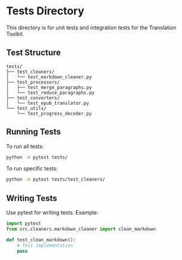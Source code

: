 # Tests Directory

This directory is for unit tests and integration tests for the Translation Toolkit.

## Test Structure

```
tests/
├── test_cleaners/
│   └── test_markdown_cleaner.py
├── test_processors/
│   ├── test_merge_paragraphs.py
│   └── test_reduce_paragraphs.py
├── test_converters/
│   └── test_epub_translator.py
└── test_utils/
    └── test_progress_decoder.py
```

## Running Tests

To run all tests:
```bash
python -m pytest tests/
```

To run specific tests:
```bash
python -m pytest tests/test_cleaners/
```

## Writing Tests

Use pytest for writing tests. Example:

```python
import pytest
from src.cleaners.markdown_cleaner import clean_markdown

def test_clean_markdown():
    # Test implementation
    pass
```